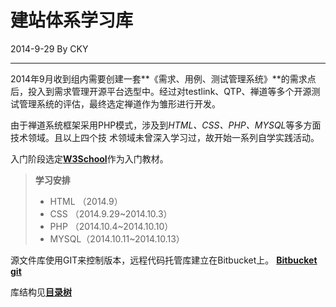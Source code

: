 建站体系学习库
=================================
2014-9-29 By CKY
********************
2014年9月收到组内需要创建一套**《需求、用例、测试管理系统》**的需求点后，投入到需求管理开源平台选型中。经过对testlink、QTP、禅道等多个开源测试管理系统的评估，最终选定禅道作为雏形进行开发。

由于禅道系统框架采用PHP模式，涉及到*HTML、CSS、PHP、MYSQL*等多方面技术领域。且以上四个技
术领域未曾深入学习过，故开始一系列自学实践活动。

入门阶段选定[__W3School__](http://www.w3school.com.cn/)作为入门教材。

>**学习安排**
>
> * HTML （2014.9）
> * CSS  （2014.9.29~2014.10.3）
> * PHP  （2014.10.4~2014.10.10）
> * MYSQL（2014.10.11~2014.10.13）

源文件库使用GIT来控制版本，远程代码托管库建立在Bitbucket上。
[**Bitbucket git**](git@bitbucket.org:fanscky/web-study.git)

库结构见[**目录树**](tree.txt)


